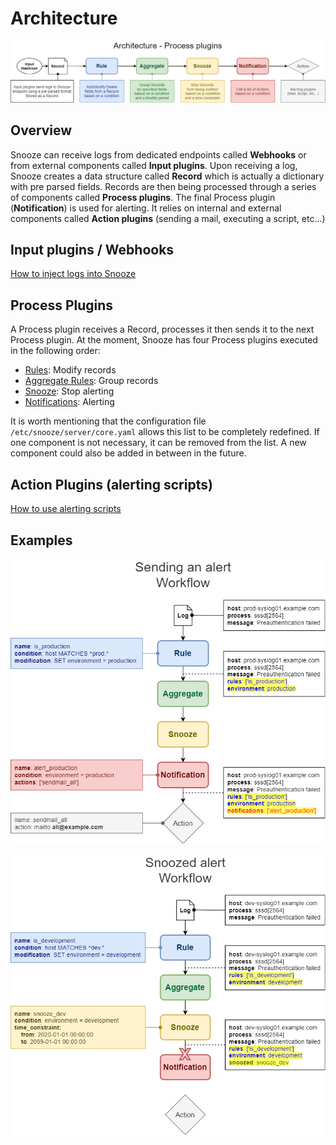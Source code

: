 # Architecture

![Architecture](images/architecture.png)

## Overview

Snooze can receive logs from dedicated endpoints called **Webhooks** or from external components called **Input plugins**.
Upon receiving a log, Snooze creates a data structure called **Record** which is actually a dictionary with pre parsed fields.
Records are then being processed through a series of components called **Process plugins**.
The final Process plugin (**Notification**) is used for alerting. It relies on internal and external components called **Action plugins** (sending a mail, executing a script, etc...)

## Input plugins / Webhooks

[How to inject logs into Snooze](04_Inputs.md)

## Process Plugins

A Process plugin receives a Record, processes it then sends it to the next Process plugin. At the moment, Snooze has four Process plugins executed in the following order:

- [Rules](05_Rules.md): Modify records
- [Aggregate Rules](06_AggregatesRules.md): Group records
- [Snooze](07_Snooze.md): Stop alerting
- [Notifications](08_Notifications.md): Alerting

It is worth mentioning that the configuration file `/etc/snooze/server/core.yaml` allows this list to be completely redefined. If one component is not necessary, it can be removed from the list. A new component could also be added in between in the future.

## Action Plugins  (alerting scripts)

[How to use alerting scripts](09_Actions.md)

## Examples

![Alert](images/alert.png)

![Snoozed](images/snoozed.png)
